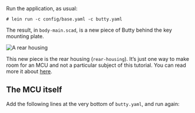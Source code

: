 Run the application, as usual:

`# lein run -c config/base.yaml -c butty.yaml`

The result, in `body-main.scad`, is a new piece of Butty behind the key
mounting plate.

![A rear housing](img/butty/rear-housing.png)

This new piece is the rear housing (`rear-housing`). It’s just one way to make
room for an MCU and not a particular subject of this tutorial. You can read
more it about [here](options-main.md).

## The MCU itself

Add the following lines at the very bottom of `butty.yaml`, and run again:
